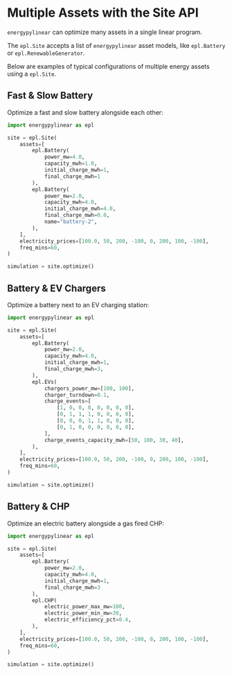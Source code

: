 # Multiple Assets with the Site API

`energypylinear` can optimize many assets in a single linear program.

The `epl.Site` accepts a list of `energypylinear` asset models, like `epl.Battery` or `epl.RenewableGenerator`.

Below are examples of typical configurations of multiple energy assets using a `epl.Site`.

## Fast & Slow Battery

Optimize a fast and slow battery alongside each other:

```python
import energypylinear as epl

site = epl.Site(
    assets=[
        epl.Battery(
            power_mw=4.0,
            capacity_mwh=1.0,
            initial_charge_mwh=1,
            final_charge_mwh=1
        ),
        epl.Battery(
            power_mw=2.0,
            capacity_mwh=4.0,
            initial_charge_mwh=4.0,
            final_charge_mwh=0.0,
            name="battery-2",
        ),
    ],
    electricity_prices=[100.0, 50, 200, -100, 0, 200, 100, -100],
    freq_mins=60,
)

simulation = site.optimize()
```

## Battery & EV Chargers

Optimize a battery next to an EV charging station:

```python
import energypylinear as epl

site = epl.Site(
    assets=[
        epl.Battery(
            power_mw=2.0,
            capacity_mwh=4.0,
            initial_charge_mwh=1,
            final_charge_mwh=3,
        ),
        epl.EVs(
            chargers_power_mw=[100, 100],
            charger_turndown=0.1,
            charge_events=[
                [1, 0, 0, 0, 0, 0, 0, 0],
                [0, 1, 1, 1, 0, 0, 0, 0],
                [0, 0, 0, 1, 1, 0, 0, 0],
                [0, 1, 0, 0, 0, 0, 0, 0],
            ],
            charge_events_capacity_mwh=[50, 100, 30, 40],
        ),
    ],
    electricity_prices=[100.0, 50, 200, -100, 0, 200, 100, -100],
    freq_mins=60,
)

simulation = site.optimize()
```

## Battery & CHP

Optimize an electric battery alongside a gas fired CHP:

```python
import energypylinear as epl

site = epl.Site(
    assets=[
        epl.Battery(
            power_mw=2.0,
            capacity_mwh=4.0,
            initial_charge_mwh=1,
            final_charge_mwh=3
        ),
        epl.CHP(
            electric_power_max_mw=100,
            electric_power_min_mw=30,
            electric_efficiency_pct=0.4,
        ),
    ],
    electricity_prices=[100.0, 50, 200, -100, 0, 200, 100, -100],
    freq_mins=60,
)

simulation = site.optimize()
```

